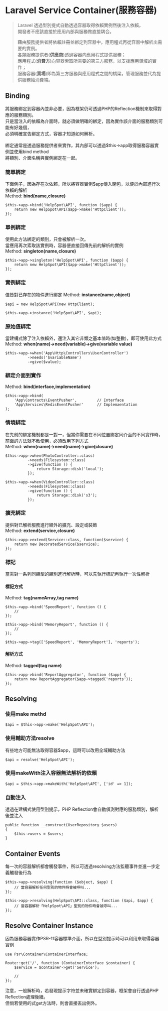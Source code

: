 # Laravel Service Container(服務容器)

> Laravel 透過型別提式自動透過容器取得依賴實例然後注入依賴，<br/>
> 開發者不應該直接於應用內部與服務做直接耦合。<br/>
>
> 藉由服務提供者將依賴註冊並綁定到容器中，應用程式再從容器中解析出需要的實例。<br/>
> 各類服務提供者(**供應商**)透過容器向應用程式提供服務；<br/>
> 應用程式(**消費方**)向容器索取所需要的第三方服務，以支援應用領域的實作；<br/>
> 服務容器(**賣場**)即為第三方服務與應用程式之間的橋梁，管理服務並代為提供服務給消費端。

## Binding
將服務綁定到容器內並非必要，因為框架仍可透過PHP的Reflection機制來取得對應的服務類別。<br/>
只是當注入的依賴為介面時，就必須做明確的綁定，因為實作該介面的服務類別可能有好幾個，<br/>
必須明確宣告綁定方式，容器才知道如何解析。<br/><br/>
綁定通常是透過服務提供者來實作，其內部可以透過$this->app取得服務容器實例並使用bind method<br/>
將類別、介面名稱與實例綁定在一起。

### 簡單綁定
下面例子，因為存在次依賴，所以將容器實例$app傳入閉包，以便於內部進行次依賴的解析<br/>
Method: **bind(name,closure)**
```
$this->app->bind('HelpSpot\API', function ($app) {
    return new HelpSpot\API($app->make('HttpClient'));
});
```
### 單例綁定
使用此方法綁定的類別，只會被解析一次。<br/>
當應用再次索取該實例時，容器便直接回傳先前的解析的實例<br/>
Method: **singleton(name,closure)**
```
$this->app->singleton('HelpSpot\API', function ($app) {
    return new HelpSpot\API($app->make('HttpClient'));
});
```
### 實例綁定
值皆對已存在的物件進行綁定
Method: **instance(name,object)**
```
$api = new HelpSpot\API(new HttpClient);

$this->app->instance('HelpSpot\API', $api);
```
### 原始值綁定
當建構式除了注入依賴外，還注入其它非類之基本值時(如整數)，即可使用此方式<br/>
Method: **when(name)->need(variable)->give(variable value)**
```
$this->app->when('App\Http\Controllers\UserController')
          ->needs('$variableName')
          ->give($value);
```
### 綁定介面到實作
Method: **bind(interface,implementation)**
```
$this->app->bind(
    'App\Contracts\EventPusher',         // Interface
    'App\Services\RedisEventPusher'      // Implemaentation
);
```
### 情境綁定
在先前的綁定機制都是一對一，但當你需要在不同位置綁定同介面的不同實作時，<br/>
前面的方法就不敷使用，必須改用下列方式<br/>
Method: **when(name)->need(name)->give(closure)**
```
$this->app->when(PhotoController::class)
          ->needs(Filesystem::class)
          ->give(function () {
              return Storage::disk('local');
          });

$this->app->when(VideoController::class)
          ->needs(Filesystem::class)
          ->give(function () {
              return Storage::disk('s3');
          });
```
### 擴充綁定
提供對已解析服務進行額外的擴充、設定或裝飾<br/>
Method: **extend(service,closure)**
```
$this->app->extend(Service::class, function($service) {
    return new DecoratedService($service);
});
```
### 標記
當需對一系列同類型的類別進行解析時，可以先執行標記再執行一次性解析<br/>

#### 標記方式
Method: **tag(nameArray,tag name)**
```
$this->app->bind('SpeedReport', function () {
    //
});

$this->app->bind('MemoryReport', function () {
    //
});

$this->app->tag(['SpeedReport', 'MemoryReport'], 'reports');
```
#### 解析方式
Method: **tagged(tag name)**
```
$this->app->bind('ReportAggregator', function ($app) {
    return new ReportAggregator($app->tagged('reports'));
});
```

## Resolving
### 使用make methd
```
$api = $this->app->make('HelpSpot\API');
```
### 使用輔助方法resolve
有些地方可能無法取得容器$app，這時可以改用全域輔助方法
```
$api = resolve('HelpSpot\API');
```
### 使用makeWith注入容器無法解析的依賴
```
$api = $this->app->makeWith('HelpSpot\API', ['id' => 1]);
```
### 自動注入
透過在建構式使用型別提示，PHP Reflection會自動偵測對應的服務類別，解析後並注入
```
public function __construct(UserRepository $users)
{
    $this->users = $users;
}
```

## Container Events
每一次的容器解析都會觸發事件，所以可透過resolving方法監聽事件並進一步定義觸發後行為
```
$this->app->resolving(function ($object, $app) {
    // 當容器解析任何型別的物件時會被呼叫...
});

$this->app->resolving(HelpSpot\API::class, function ($api, $app) {
    // 當容器解析「HelpSpot\API」型別的物件時會被呼叫...
});
```

## Resolve Container Instance
因為服務容器實作PSR-11容器標準介面，所以在型別提示時可以利用來取得容器實例
```
use Psr\Container\ContainerInterface;

Route::get('/', function (ContainerInterface $container) {
    $service = $container->get('Service');

    //
});
```
注意，一般解析時，若發現提示字符並未確實綁定到容器，框架會自行透過PHP Reflection處理後續。<br/>
但倘若使用的式get方法時，則會直接丟出例外。
